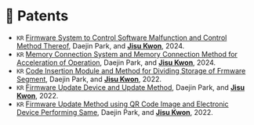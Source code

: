 # 📰 Patents

- ``KR`` [Firmware System to Control Software Malfunction and Control Method Thereof](https://patents.google.com/patent/KR102673433B1/en), Daejin Park, and **<u>Jisu Kwon</u>**, 2024.
- ``KR`` [Memory Connection System and Memory Connection Method for Acceleration of Operation](https://patents.google.com/patent/KR20240102657A/en), Daejin Park, and **<u>Jisu Kwon</u>**, 2024.
- ``KR`` [Code Insertion Module and Method for Dividing Storage of Frmware Segment](https://patents.google.com/patent/KR102391312B1/en), Daejin Park, and **<u>Jisu Kwon</u>**, 2022.
- ``KR`` [Firmware Update Device and Update Method](https://patents.google.com/patent/KR20220019940A/en), Daejin Park, and **<u>Jisu Kwon</u>**, 2022.
- ``KR`` [Firmware Update Method using QR Code Image and Electronic Device Performing Same](https://patents.google.com/patent/KR102391306B1/en), Daejin Park, and **<u>Jisu Kwon</u>**, 2022.
